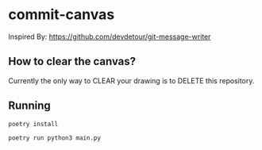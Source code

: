 # commit-canvas
Inspired By: https://github.com/devdetour/git-message-writer

## How to clear the canvas?
Currently the only way to CLEAR your drawing is to DELETE this repository.


## Running
```
poetry install
```

```
poetry run python3 main.py
```

